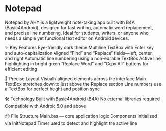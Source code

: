 # Notepad
Notepad by AHY is a lightweight note-taking app built with B4A (Basic4Android), designed for fast writing, automatic word replacement, and precise line numbering. Ideal for students, writers, or anyone who needs a simple yet functional text editor on Android devices.

✨ Key Features
Eye-friendly dark theme
Multiline TextBox with Enter key and auto-capitalization
Aligned “Find” and “Replace” fields—left, center, and right
Automatic line numbering using a non-editable TextBox
Active line highlighting in bright green
“Replace Word” and “Copy All” buttons for efficient editing

📐 Precise Layout
Visually aligned elements across the interface
Main TextBox stretches down to just above the Replace section
Line numbers use a TextBox for perfect height and position sync

🛠 Technology
Built with Basic4Android (B4A)
No external libraries required
Compatible with Android 5.0 and above

📦 File Structure
Main.bas — core application logic
Components initialized via InitNotepad
Timer used to detect and highlight the active line
